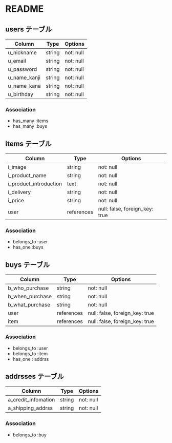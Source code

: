 # README

## users テーブル

| Column       | Type       | Options    |
| ------------ | ------     | ---------- |
| u_nickname   | string     | not:  null |
| u_email      | string     | not:  null |
| u_password   | string     | not:  null |
| u_name_kanji | string     | not:  null |
| u_name_kana  | string     | not:  null |
| u_birthday   | string     | not:  null |

### Association

- has_many :items
- has_many :buys



## items テーブル

| Column                 | Type        | Options                         |
| ---------------------- | ------      | ------------------------------- |
| i_image                | string      | not:  null                      |
| i_product_name         | string      | not:  null                      |
| i_product_introduction | text        | not:  null                      |
| i_delivery             | string      | not:  null                      |
| i_price                | string      | not:  null                      |
| user                   | references  | null: false, foreign_key: true  |

### Association

- belongs_to :user
- has_one :buys

## buys テーブル

| Column          | Type        | Options                         |
| --------------- | ------      | ------------------------------- |
| b_who_purchase  | string      | not:  null                      |
| b_when_purchase | string      | not:  null                      |
| b_what_purchase | string      | not:  null                      |
| user            | references  | null: false, foreign_key: true  |
| item            | references  | null: false, foreign_key: true  |

### Association

- belongs_to :user
- belongs_to :item
- has_one : addrss

## addrsses テーブル

| Column               | Type        | Options                         |
| -------------------- | ------      | ------------------------------- |
| a_credit_infomation  | string      | not:  null                      |
| a_shipping_addrss    | string      | not:  null                      |

### Association

- belongs_to :buy